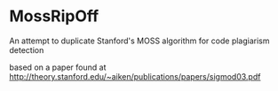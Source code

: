 # MossRipOff
An attempt to duplicate Stanford's MOSS algorithm for code plagiarism detection

based on a paper found at http://theory.stanford.edu/~aiken/publications/papers/sigmod03.pdf 


